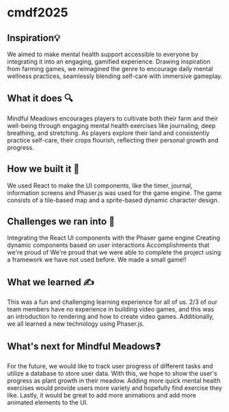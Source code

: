 # cmdf2025

## Inspiration💡
We aimed to make mental health support accessible to everyone by integrating it into an engaging, gamified experience. Drawing inspiration from farming games, we reimagined the genre to encourage daily mental wellness practices, seamlessly blending self-care with immersive gameplay.

## What it does 🔍
Mindful Meadows encourages players to cultivate both their farm and their well-being through engaging mental health exercises like journaling, deep breathing, and stretching. As players explore their land and consistently practice self-care, their crops flourish, reflecting their personal growth and progress.

## How we built it 🦾
We used React to make the UI components, like the timer, journal, information screens and Phaser.js was used for the game engine. The game consists of a tile-based map and a sprite-based dynamic character design.

## Challenges we ran into 🧠
Integrating the React UI components with the Phaser game engine
Creating dynamic components based on user interactions
Accomplishments that we're proud of
We're proud that we were able to complete the project using a framework we have not used before. We made a small game!!

## What we learned ✍️
This was a fun and challenging learning experience for all of us. 2/3 of our team members have no experience in building video games, and this was an introduction to rendering and how to create video games. Additionally, we all learned a new technology using Phaser.js.

## What's next for Mindful Meadows❓
For the future, we would like to track user progress of different tasks and utilize a database to store user data. With this, we hope to show the user's progress as plant growth in their meadow. Adding more quick mental health exercises would provide users more variety and hopefully find exercise they like. Lastly, it would be great to add more animations and add more animated elements to the UI.
